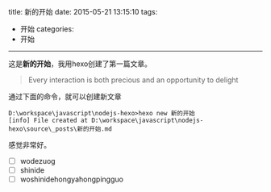 title: 新的开始
date: 2015-05-21 13:15:10
tags:
- 开始
categories:
- 开始
---

这是**新的开始**，我用hexo创建了第一篇文章。

> Every interaction is both precious and an opportunity to delight

通过下面的命令，就可以创建新文章
```{bash}
D:\workspace\javascript\nodejs-hexo>hexo new 新的开始
[info] File created at D:\workspace\javascript\nodejs-hexo\source\_posts\新的开始.md
```

感觉非常好。

- [ ] wodezuog
- [ ] shinide
- [ ] woshinidehongyahongpingguo